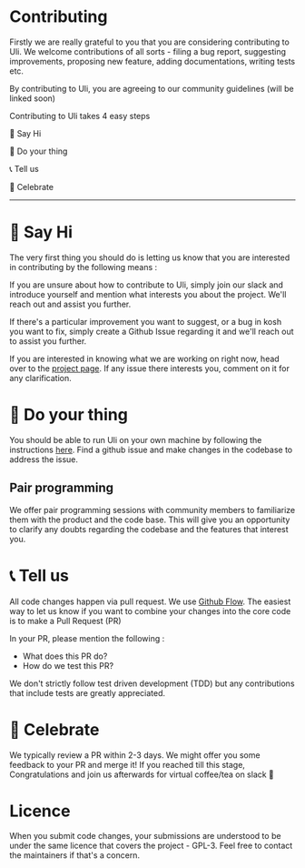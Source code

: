 # Contributing

Firstly we are really grateful to you that you are considering contributing to Uli. We welcome contributions of all sorts - filing a bug report, suggesting improvements, proposing new feature, adding documentations, writing tests etc.

By contributing to Uli, you are agreeing to our community guidelines (will be linked soon)

Contributing to Uli takes 4 easy steps

👋 Say Hi

🔨 Do your thing

📞 Tell us

🎉 Celebrate

---

# 👋 Say Hi

The very first thing you should do is letting us know that you are interested in contributing by the following means :

If you are unsure about how to contribute to Uli, simply join our slack and introduce yourself and mention what interests you about the project. We'll reach out and assist you further.

If there's a particular improvement you want to suggest, or a bug in kosh you want to fix, simply create a Github Issue regarding it and we'll reach out to assist you further.

If you are interested in knowing what we are working on right now, head over to the [project page](https://github.com/tattle-made/OGBV/projects?type=beta). If any issue there interests you, comment on it for any clarification.

# 🔨 Do your thing
You should be able to run Uli on your own machine by following the instructions [here](../README.md). Find a github issue and make changes in the codebase to address the issue.


## Pair programming

We offer pair programming sessions with community members to familiarize them with the product and the code base. This will give you an opportunity to clarify any doubts regarding the codebase and the features that interest you.

# 📞 Tell us

All code changes happen via pull request. We use [Github Flow](https://guides.github.com/introduction/flow/). The easiest way to let us know if you want to combine your changes into the core code is to make a Pull Request (PR)

In your PR, please mention the following :

- What does this PR do?
- How do we test this PR?

We don't strictly follow test driven development (TDD) but any contributions that include tests are greatly appreciated.

# 🎉 Celebrate

We typically review a PR within 2-3 days. We might offer you some feedback to your PR and merge it! If you reached till this stage, Congratulations and join us afterwards for virtual coffee/tea on slack 🙂

# Licence

When you submit code changes, your submissions are understood to be under the same licence that covers the project - GPL-3. Feel free to contact the maintainers if that's a concern.
